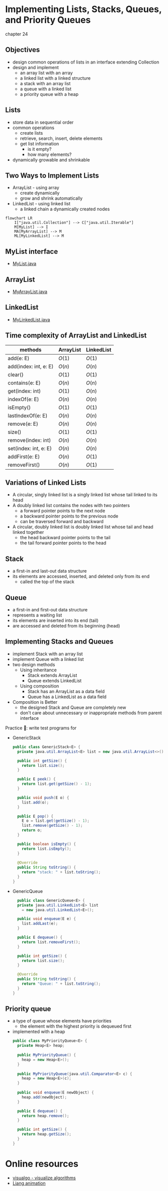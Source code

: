 # Implementing Lists, Stacks, Queues, and Priority Queues
chapter 24


Objectives
---
- design common operations of lists in an interface extending Collection
- design and implement
  - an array list with an array
  - a linked list with a linked structure
  - a stack with an array list
  - a queue with a linked list
  - a priority queue with a heap  


Lists
---
- store data in sequential order
- common operations
  - create lists
  - retrieve, search, insert, delete elements
  - get list information
    - is it empty?
    - how many elements?
- dynamically growable and shrinkable


Two Ways to Implement Lists
---
- ArrayList - using array
  - create dynamically
  - grow and shrink automatically
- LinkedList - using linked list
  - a linked chain a dynamically created nodes

```mermaid
flowchart LR
    I["java.util.Collection"] --> C["java.util.Iterable"]
    M[MyList] --> I
    MA[MyArrayList] --> M
    ML[MyLinkedList] --> M
```


MyList interface
---
- [MyList.java](./demos/MyList.java)


ArrayList
---
- [MyArrayList.java](./demos/MyArrayList.java)


LinkedList
---
- [MyLinkedList.java](./demos/MyLinkedList.java)


Time complexity of ArrayList and LinkedList
---
| methods | ArrayList | LinkedList |
| --- | --- | --- |
| add(e: E) | $O(1)$  | $O(1)$ |
| add(index: int, e: E) | $O(n)$  | $O(n)$ |
| clear() | $O(1)$  | $O(1)$ |
| contains(e: E) | $O(n)$  | $O(n)$ |
| get(index: int) | $O(1)$  | $O(n)$ |
| indexOf(e: E) | $O(n)$  | $O(n)$ |
| isEmpty() | $O(1)$  | $O(1)$ |
| lastIndexOf(e: E) | $O(n)$  | $O(n)$ |
| remove(e: E) | $O(n)$  | $O(n)$ |
| size() | $O(1)$  | $O(1)$ |
| remove(index: int) | $O(n)$  | $O(n)$ |
| set(index: int, e: E) | $O(n)$  | $O(n)$ |
| addFirst(e: E) | $O(n)$  | $O(1)$ |
| removeFirst() | $O(n)$  | $O(1)$ |


Variations of Linked Lists 
---
- A circular, singly linked list is a singly linked list whose tail linked to its head
- A doubly linked list contains the nodes with two pointers
  - a forward pointer points to the next node 
  - a backward pointer points to the previous node
  - can be traversed forward and backward
- A circular, doubly linked list is doubly linked list whose tail and head linked together
  - the head backward pointer points to the tail
  - the tail forward pointer points to the head


Stack
---
- a first-in and last-out data structure
- its elements are accessed, inserted, and deleted only from its end 
  - called the top of the stack


Queue
---
- a first-in and first-out data structure
- represents a waiting list 
- its elements are inserted into its end (tail) 
- are accessed and deleted from its beginning (head) 


Implementing Stacks and Queues
---
- implement Stack with an array list
- implement Queue with a linked list
- two design methods
  - Using inheritance
    - Stack extends ArrayList
    - Queue extends LinkedList
  - Using composition
    - Stack has an ArrayList as a data field
    - Queue has a LinkedList as a data field
- Composition is Better
  - the designed Stack and Queue are completely new
  - don't care about unnecessary or inappropriate methods from parent interface


Practice 📝: write test programs for
- GenericStack
  ```java
  public class GenericStack<E> {
    private java.util.ArrayList<E> list = new java.util.ArrayList<>();

    public int getSize() {
      return list.size();
    }

    public E peek() {
      return list.get(getSize() - 1);
    }

    public void push(E o) {
      list.add(o);
    }

    public E pop() {
      E o = list.get(getSize() - 1);
      list.remove(getSize() - 1);
      return o;
    }

    public boolean isEmpty() {
      return list.isEmpty();
    }
    
    @Override
    public String toString() {
      return "stack: " + list.toString();
    }
  }
  ```
- GenericQueue
  ```java
    public class GenericQueue<E> {
    private java.util.LinkedList<E> list 
      = new java.util.LinkedList<E>();

    public void enqueue(E e) {
      list.addLast(e);
    }

    public E dequeue() {
      return list.removeFirst();
    }

    public int getSize() {
      return list.size();
    }

    @Override
    public String toString() {
      return "Queue: " + list.toString();
    }
  }  
  ```

Priority queue
---
- a type of queue whose elements have priorities
  - the element with the highest priority is dequeued first
- implemented with a heap
  ```java
  public class MyPriorityQueue<E> {
    private Heap<E> heap; 
    
    public MyPriorityQueue() {
      heap = new Heap<E>();
    }
    
    public MyPriorityQueue(java.util.Comparator<E> c) {
      heap = new Heap<E>(c);
    }
    
    public void enqueue(E newObject) {
      heap.add(newObject);
    }

    public E dequeue() {
      return heap.remove();
    }

    public int getSize() {
      return heap.getSize();
    }
  }
  ```



# Online resources
- [visualgo - visualize algorithms](https://visualgo.net/)
- [Liang animation](https://liveexample.pearsoncmg.com/liang/animation/animation.html)